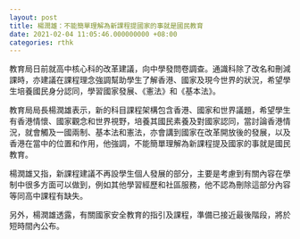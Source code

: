 ```yaml
---
layout: post
title: 楊潤雄：不能簡單理解為新課程提國家的事就是國民教育
date: 2021-02-04 11:05:46.000000000 +08:00
categories: rthk
---
```


教育局日前就高中核心科的改革建議，向中學發問卷調查。通識科除了改名和刪減課時，亦建議在課程理念強調幫助學生了解香港、國家及現今世界的狀況，希望學生培養國民身分認同，學習國家發展、《憲法》和《基本法》。

教育局局長楊潤雄表示，新的科目課程架構包含香港、國家和世界議題，希望學生有香港情懷、國家觀念和世界視野，培養其國民素養及對國家認同，當討論香港情況，就會觸及一國兩制、基本法和憲法，亦會講到國家在改革開放後的發展，以及香港在當中的位置和作用，他強調，不能簡單理解為新課程提及國家的事就是國民教育。

楊潤雄又指，新課程建議不再設學生個人發展的部分，主要是考慮到有關內容在學制中很多方面可以做到，例如其他學習經歷和社區服務，他不認為刪除這部分內容等同高中課程有缺失。

另外，楊潤雄透露，有關國家安全教育的指引及課程，準備已接近最後階段，將於短時間內公布。
